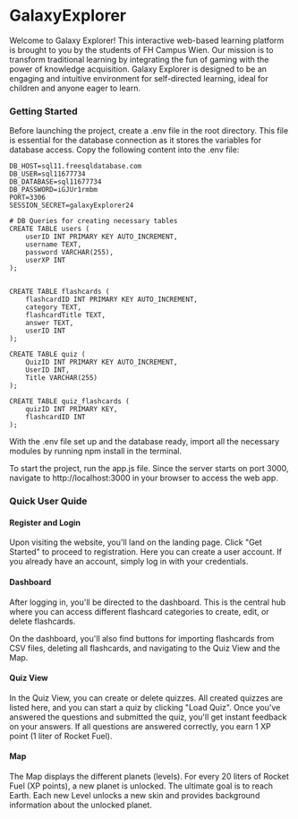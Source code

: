 # GalaxyExplorer

Welcome to Galaxy Explorer! This interactive web-based learning platform is brought to you by the students of FH Campus Wien. Our mission is to transform traditional learning by integrating the fun of gaming with the power of knowledge acquisition. Galaxy Explorer is designed to be an engaging and intuitive environment for self-directed learning, ideal for children and anyone eager to learn.

### Getting Started
Before launching the project, create a .env file in the root directory. This file is essential for the database connection as it stores the variables for database access. Copy the following content into the .env file:

```
DB_HOST=sql11.freesqldatabase.com
DB_USER=sql11677734
DB_DATABASE=sql11677734
DB_PASSWORD=iGJUr1rmbm
PORT=3306
SESSION_SECRET=galaxyExplorer24

# DB Queries for creating necessary tables
CREATE TABLE users (
    userID INT PRIMARY KEY AUTO_INCREMENT,
    username TEXT,
    password VARCHAR(255),
    userXP INT
);


CREATE TABLE flashcards (
    flashcardID INT PRIMARY KEY AUTO_INCREMENT,
    category TEXT,
    flashcardTitle TEXT,
    answer TEXT,
    userID INT
);

CREATE TABLE quiz (
    QuizID INT PRIMARY KEY AUTO_INCREMENT,
    UserID INT,
    Title VARCHAR(255)
);

CREATE TABLE quiz_flashcards (
    quizID INT PRIMARY KEY,
    flashcardID INT
);

```
With the .env file set up and the database ready, import all the necessary modules by running npm install in the terminal.

To start the project, run the app.js file. Since the server starts on port 3000, navigate to http://localhost:3000 in your browser to access the web app.

### Quick User Quide
#### Register and Login
Upon visiting the website, you'll land on the landing page. Click "Get Started" to proceed to registration. Here you can create a user account. If you already have an account, simply log in with your credentials.

#### Dashboard
After logging in, you'll be directed to the dashboard. This is the central hub where you can access different flashcard categories to create, edit, or delete flashcards.

On the dashboard, you'll also find buttons for importing flashcards from CSV files, deleting all flashcards, and navigating to the Quiz View and the Map.

#### Quiz View
In the Quiz View, you can create or delete quizzes. All created quizzes are listed here, and you can start a quiz by clicking "Load Quiz". Once you've answered the questions and submitted the quiz, you'll get instant feedback on your answers. If all questions are answered correctly, you earn 1 XP point (1 liter of Rocket Fuel).

#### Map
The Map displays the different planets (levels). For every 20 liters of Rocket Fuel (XP points), a new planet is unlocked. The ultimate goal is to reach Earth. Each new Level unlocks a new skin and provides background information about the unlocked planet.
